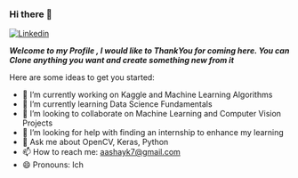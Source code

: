 ### Hi there 👋
[![Linkedin](https://raw.githubusercontent.com/arpit-dwivedi/arpit-dwivedi.github.io/master/assets/img/Webp.net-resizeimage.png)](https://www.linkedin.com/in/aashay-kulkarni-6197461a0/)


***Welcome to my Profile , I would like to ThankYou for coming here. You can Clone anything you want and create something new from it***

Here are some ideas to get you started:

- 🔭 I’m currently working on Kaggle and Machine Learning Algorithms
- 🌱 I’m currently learning Data Science Fundamentals
- 👯 I’m looking to collaborate on Machine Learning and Computer Vision Projects
- 🤔 I’m looking for help with finding an internship to enhance my learning
- 💬 Ask me about OpenCV, Keras, Python
- 📫 How to reach me: aashayk7@gmail.com
- 😄 Pronouns: Ich
